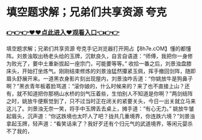 # 填空题求解；兄弟们共享资源 夸克

### <a href="https://github.com/uyioq/hyui/issues/1">👉👉👉♥♥点此进入♥观看入口👈👉👉</a>


填空题求解；兄弟们共享资源 夸克手记浏览器打开网占【8h7e.cOM】懂的都懂 阵。刘景浊取出杨老头给的玉牌，沉默良久，自言自语道：“师傅，我把你一身修为败光了，要中土重新拔起一座宗门，可能要等等。”
收拾一番之后，刘景浊盘膝床头，开始打坐炼气。刚刚结束修炼的刘景浊猛然攥紧玉佩，挥手撤回剑阵，随即眉头舒展开来。一道黑衣身影片刻出现屋内，刘景浊咋舌道：“你姚放牛是狗鼻子啊？”黑衣青年板着脸骂道：“滚你娘的，什么时候来的？来了也不直接上山？还有，就不知道把你那柄山水桥的剑气压着些，生怕别人不知道是你啊？”两剑结阵之时，姚放牛便察觉到了，只不过当时正在闭关的紧要关头，今日一出关就立马来这儿了。刘景浊无奈一笑，将手中玉牌丢去桌上，摊手道：“有心无力。”
姚放牛皱起眉头，沉声道：“你这跌境也太吓人了吧？拢共几重境界，你连跌六境？”刘景浊拿起玉牌，轻声道：“看笑话来了？我好歹还有个归元气的武道境界，等闲元婴杀不了我的，
